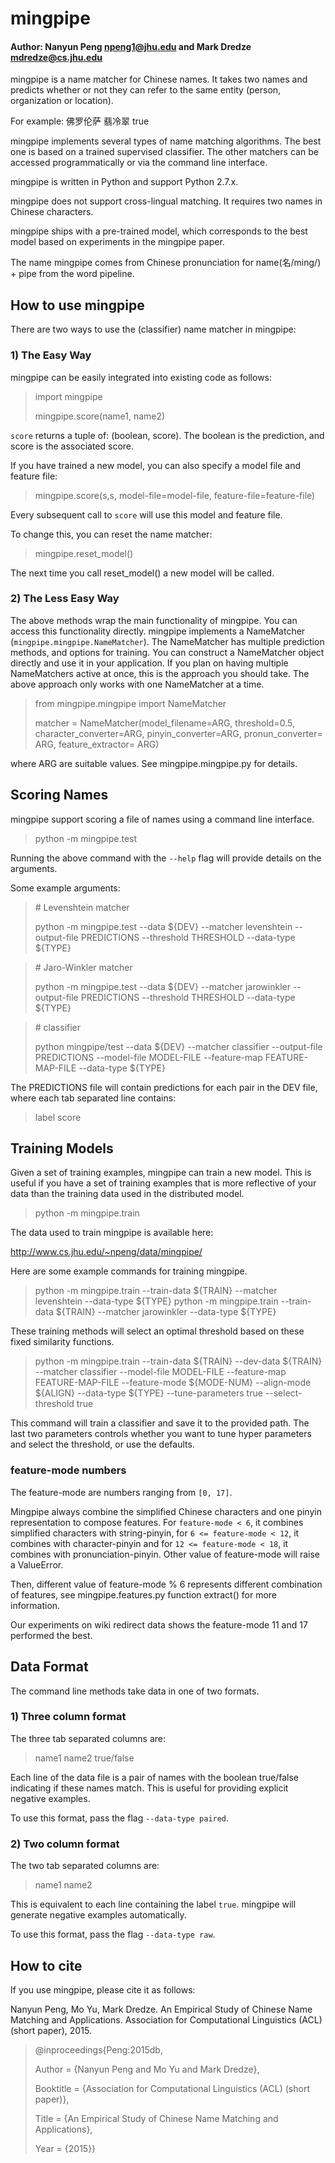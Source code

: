 # mingpipe
#### Author: Nanyun Peng <npeng1@jhu.edu> and  Mark Dredze <mdredze@cs.jhu.edu>

mingpipe is a name matcher for Chinese names. It takes two names and predicts whether or not they can refer to the same entity (person, organization or location).

For example:
佛罗伦萨 翡冷翠 true

mingpipe implements several types of name matching algorithms. The best one is based on a trained supervised classifier. The other matchers can be accessed programmatically or via the command line interface.

mingpipe is written in Python and support Python 2.7.x.

mingpipe does not support cross-lingual matching. It requires two names in Chinese characters.

mingpipe ships with a pre-trained model, which corresponds to the best model based on experiments in the mingpipe paper.

The name mingpipe comes from Chinese pronunciation for name(名/ming/) + pipe from the word pipeline.


## How to use mingpipe
There are two ways to use the (classifier) name matcher in mingpipe:

### 1) The Easy Way

mingpipe can be easily integrated into existing code as follows:

> import mingpipe
> 
> mingpipe.score(name1, name2)

`score` returns a tuple of: (boolean, score). The boolean is the prediction, and score is the associated score.

If you have trained a new model, you can also specify a model file and feature file:

> mingpipe.score(s,s, model-file=model-file, feature-file=feature-file)

Every subsequent call to `score` will use this model and feature file. 

To change this, you can reset the name matcher:
> mingpipe.reset_model()

The next time you call reset_model() a new model will be called.

### 2) The Less Easy Way
The above methods wrap the main functionality of mingpipe. You can access this functionality directly. mingpipe implements a NameMatcher (`mingpipe.mingpipe.NameMatcher`). The NameMatcher has multiple prediction methods, and options for training. You can construct a NameMatcher object directly and use it in your application. If you plan on having multiple NameMatchers active at once, this is the approach you should take. The above approach only works with one NameMatcher at a time.

> from mingpipe.mingpipe import NameMatcher
> 
> matcher = NameMatcher(model\_filename=ARG, threshold=0.5, character\_converter=ARG, pinyin\_converter=ARG, pronun\_converter= ARG, feature\_extractor= ARG)

where ARG are suitable values. See mingpipe.mingpipe.py for details. 

## Scoring Names
mingpipe support scoring a file of names using a command line interface.

> python -m mingpipe.test 

Running the above command with the `--help` flag will provide details on the arguments.

Some example arguments:
> \# Levenshtein matcher
> 
> python -m mingpipe.test --data ${DEV} --matcher levenshtein --output-file PREDICTIONS --threshold THRESHOLD --data-type ${TYPE}

> \# Jaro-Winkler matcher
> 
> python -m mingpipe.test --data ${DEV} --matcher jarowinkler --output-file PREDICTIONS --threshold THRESHOLD --data-type ${TYPE}

> \# classifier
> 
> python mingpipe/test --data ${DEV} --matcher classifier --output-file PREDICTIONS --model-file MODEL-FILE --feature-map FEATURE-MAP-FILE --data-type ${TYPE}
 
The PREDICTIONS file will contain predictions for each pair in the DEV file, where each tab separated line contains:
> label  score

## Training Models
Given a set of training examples, mingpipe can train a new model. This is useful if you have a set of training examples that is more reflective of your data than the training data used in the distributed model. 

> python -m mingpipe.train
> 
The data used to train mingpipe is available here:

http://www.cs.jhu.edu/~npeng/data/mingpipe/

Here are some example commands for training mingpipe.

> python -m mingpipe.train  --train-data ${TRAIN} --matcher levenshtein  --data-type ${TYPE}
> python -m mingpipe.train  --train-data ${TRAIN} --matcher jarowinkler --data-type ${TYPE}

These training methods will select an optimal threshold based on these fixed similarity functions.

> python -m mingpipe.train  --train-data ${TRAIN} --dev-data ${TRAIN} --matcher classifier --model-file MODEL-FILE --feature-map FEATURE-MAP-FILE --feature-mode ${MODE-NUM} --align-mode ${ALIGN} --data-type ${TYPE} --tune-parameters true --select-threshold true

This command will train a classifier and save it to the provided path. The last two parameters controls whether you want to tune hyper parameters and select the threshold, or use the defaults.

### feature-mode numbers
The feature-mode are numbers ranging from `[0, 17]`.

Mingpipe always combine the simplified Chinese characters and one pinyin representation to compose features. For `feature-mode < 6`, it combines simplified characters with string-pinyin, for `6 <= feature-mode < 12`, it combines with character-pinyin and for `12 <= feature-mode < 18`, it combines with pronunciation-pinyin. Other value of feature-mode will raise a ValueError.

Then, different value of feature-mode % 6 represents different combination of features, see mingpipe.features.py function extract() for more information.

Our experiments on wiki redirect data shows the feature-mode 11 and 17 performed the best.

## Data Format
The command line methods take data in one of two formats.

### 1) Three column format

The three tab separated columns are:
> name1  name2  true/false

Each line of the data file is a pair of names with the boolean true/false indicating if these names match. This is useful for providing explicit negative examples.

To use this format, pass the flag `--data-type paired`.

### 2) Two column format
The two tab separated columns are:
> name1   name2

This is equivalent to each line containing the label `true`. mingpipe will generate negative examples automatically.

To use this format, pass the flag `--data-type raw`.

## How to cite
If you use mingpipe, please cite it as follows:

Nanyun Peng, Mo Yu, Mark Dredze. An Empirical Study of Chinese Name Matching and Applications. Association for Computational Linguistics (ACL) (short paper), 2015.

> @inproceedings{Peng:2015db,
> 
> 	Author = {Nanyun Peng and Mo Yu and Mark Dredze},
> 
> 	Booktitle = {Association for Computational Linguistics (ACL) (short paper)},
> 
> 	Title = {An Empirical Study of Chinese Name Matching and Applications},
> 
> 	Year = {2015}}

